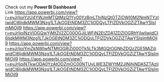 Check out my **Power BI Dashboard**  
Link
https://app.powerbi.com/view?r=eyJrIjoiYzU4YWJmMTQtMzQ1Yy00YzBmLThiNzQtOTZiOWI0M2NmNTYzIiwidCI6IjdkMWM3Nzg1LTJkOGEtNDM3ZC1iODQyLTFlZDVkOGZiZTAwYSIsImMiOjl9
https://app.powerbi.com/view?r=eyJrIjoiNzVlOGQwYjMtZjI2ZC00OGJjLWFiN2EtZDA1ZDZlOGRhYjIwIiwidCI6IjdkMWM3Nzg1LTJkOGEtNDM3ZC1iODQyLTFlZDVkOGZiZTAwYSIsImMiOjl9
https://app.powerbi.com/view?r=eyJrIjoiYmZkNWIwNTMtOGRiZi00OTk5LTk3MGQtOGNhZDQzZGE5MjZiIiwidCI6IjdkMWM3Nzg1LTJkOGEtNDM3ZC1iODQyLTFlZDVkOGZiZTAwYSIsImMiOjl9
https://app.powerbi.com/view?r=eyJrIjoiNTkwODA0YzAtODZmOC00NTUyLWE3ZWYtM2JlNjhjNDA5ZTAzIiwidCI6IjdkMWM3Nzg1LTJkOGEtNDM3ZC1iODQyLTFlZDVkOGZiZTAwYSIsImMiOjl9
